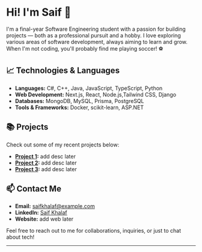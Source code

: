 # Hi! I'm Saif 👋

I'm a final-year Software Engineering student with a passion for building projects — both as a professional pursuit and a hobby. I love exploring various areas of software development, always aiming to learn and grow. When I'm not coding, you'll probably find me playing soccer! ⚽

## 📈 Technologies & Languages

- **Languages:** C#, C++, Java, JavaScript, TypeScript, Python
- **Web Development:** Next.js, React, Node.js,Tailwind CSS, Django
- **Databases:** MongoDB, MySQL, Prisma, PostgreSQL
- **Tools & Frameworks:** Docker, scikit-learn, ASP.NET

## 📚 Projects

Check out some of my recent projects below:

- **[Project 1](https://github.com/saifkhalaf/project-1):** add desc later
- **[Project 2](https://github.com/saifkhalaf/project-2):** add desc later
- **[Project 3](https://github.com/saifkhalaf/project-3):** add desc later

## 📫 Contact Me

- **Email:** saifkhalaf@example.com
- **LinkedIn:** [Saif Khalaf](https://www.linkedin.com/in/saif-khalaf-293171228/)
- **Website:** add web later

Feel free to reach out to me for collaborations, inquiries, or just to chat about tech!

---
